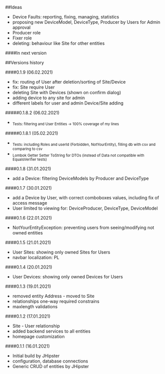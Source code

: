##Ideas

- Device Faults: reporting, fixing, managing, statistics
- proposing new DeviceModel, DeviceType, Producer by Users for Admin approval
- Producer role
- Fixer role
- deleting: behaviour like Site for other entities

####In next version

##Versions history

####0.1.9 (06.02.2021)

- fix: routing of User after deletion/sorting of Site/Device
- fix: Site require User
- deleting Site with Devices (shown on confirm dialog)
- adding device to any site for admin
- different labels for user and admin Device/Site adding

#####0.1.8.2 (06.02.2021)

- <sub>Tests: filtering and User Entities -> 100% coverage of my lines

#####0.1.8.1 (05.02.2021)

- <sub>Tests: including Roles and userId (Forbidden, NotYourEntity), filling db with csv and comparing to csv
- <sub>Lombok Getter Setter ToString for DTOs (instead of Data not compatible with EqualsVerifier tests)

####0.1.8 (31.01.2021)

- add a Device: filtering DeviceModels by Producer and DeviceType

####0.1.7 (30.01.2021)

- add a Device by User, with correct comboboxes values, including fix of access message
- User limited to viewing for: DeviceProducer, DeviceType, DeviceModel

####0.1.6 (22.01.2021)

- NotYourEntityException: preventing users from seeing/modifying not owned entities

####0.1.5 (21.01.2021)

- User Sites: showing only owned Sites for Users
- navbar localization: PL

####0.1.4 (20.01.2021)

- User Devices: showing only owned Devices for Users

####0.1.3 (19.01.2021)

- removed entity Address - moved to Site
- relationships one-way required constrains
- maxlength validations

####0.1.2 (17.01.2021)

- Site - User relationship
- added backend services to all entities
- homepage customization

####0.1.1 (16.01.2021)

- Initial build by JHipster
- configuration, database connections
- Generic CRUD of entities by JHipster
